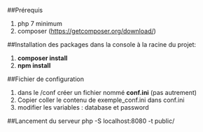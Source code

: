 ##Prérequis
 1. php 7 minimum
 2. composer (https://getcomposer.org/download/)

##Installation des packages
dans la console à la racine du projet: 
 1. **composer install** 
 2. **npm install**

##Fichier de configuration
1. dans le /conf créer un fichier nommé **conf.ini** (pas autrement) 
2. Copier coller le contenu de exemple_conf.ini dans conf.ini
3. modifier les variables : database et password

##Lancement du serveur
php -S localhost:8080 -t public/

 